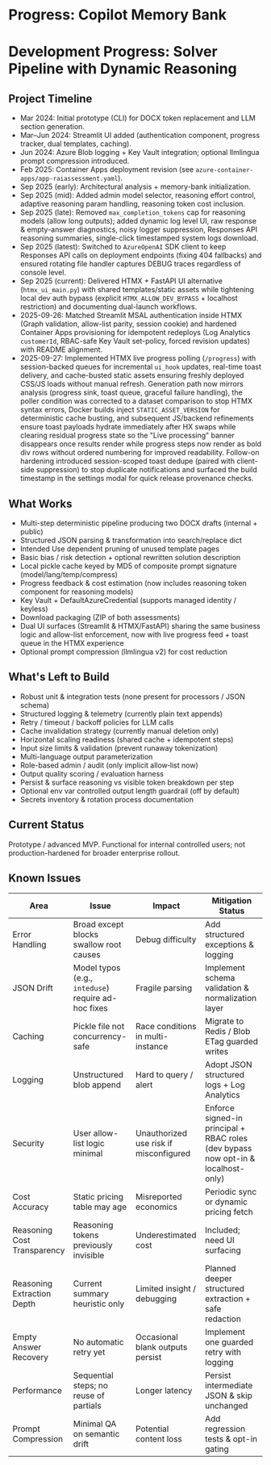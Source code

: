 # Progress: Copilot Memory Bank

# Development Progress: Solver Pipeline with Dynamic Reasoning

## Project Timeline

- Mar 2024: Initial prototype (CLI) for DOCX token replacement and LLM section generation.
- Mar–Jun 2024: Streamlit UI added (authentication component, progress tracker, dual templates, caching).
- Jun 2024: Azure Blob logging + Key Vault integration; optional llmlingua prompt compression introduced.
- Feb 2025: Container Apps deployment revision (see `azure-container-apps/app-raiassessment.yaml`).
- Sep 2025 (early): Architectural analysis + memory-bank initialization.
- Sep 2025 (mid): Added admin model selector, reasoning effort control, adaptive reasoning param handling, reasoning token cost inclusion.
- Sep 2025 (late): Removed `max_completion_tokens` cap for reasoning models (allow long outputs); added dynamic log level UI, raw response & empty-answer diagnostics, noisy logger suppression, Responses API reasoning summaries, single-click timestamped system logs download.
- Sep 2025 (latest): Switched to `AzureOpenAI` SDK client to keep Responses API calls on deployment endpoints (fixing 404 fallbacks) and ensured rotating file handler captures DEBUG traces regardless of console level.
- Sep 2025 (current): Delivered HTMX + FastAPI UI alternative (`htmx_ui_main.py`) with shared templates/static assets while tightening local dev auth bypass (explicit `HTMX_ALLOW_DEV_BYPASS` + localhost restriction) and documenting dual-launch workflows.
- 2025-09-26: Matched Streamlit MSAL authentication inside HTMX (Graph validation, allow-list parity, session cookie) and hardened Container Apps provisioning for idempotent redeploys (Log Analytics `customerId`, RBAC-safe Key Vault set-policy, forced revision updates) with README alignment.
- 2025-09-27: Implemented HTMX live progress polling (`/progress`) with session-backed queues for incremental `ui_hook` updates, real-time toast delivery, and cache-busted static assets ensuring freshly deployed CSS/JS loads without manual refresh. Generation path now mirrors analysis (progress sink, toast queue, graceful failure handling), the poller condition was corrected to a dataset comparison to stop HTMX syntax errors, Docker builds inject `STATIC_ASSET_VERSION` for deterministic cache busting, and subsequent JS/backend refinements ensure toast payloads hydrate immediately after HX swaps while clearing residual progress state so the "Live processing" banner disappears once results render while progress steps now render as bold div rows without ordered numbering for improved readability. Follow-on hardening introduced session-scoped toast dedupe (paired with client-side suppression) to stop duplicate notifications and surfaced the build timestamp in the settings modal for quick release provenance checks.

## What Works

- Multi-step deterministic pipeline producing two DOCX drafts (internal + public)
- Structured JSON parsing & transformation into search/replace dict
- Intended Use dependent pruning of unused template pages
- Basic bias / risk detection + optional rewritten solution description
- Local pickle cache keyed by MD5 of composite prompt signature (model/lang/temp/compress)
- Progress feedback & cost estimation (now includes reasoning token component for reasoning models)
- Key Vault + DefaultAzureCredential (supports managed identity / keyless)
- Download packaging (ZIP of both assessments)
- Dual UI surfaces (Streamlit & HTMX/FastAPI) sharing the same business logic and allow-list enforcement, now with live progress feed + toast queue in the HTMX experience
- Optional prompt compression (llmlingua v2) for cost reduction

## What's Left to Build

- Robust unit & integration tests (none present for processors / JSON schema)
- Structured logging & telemetry (currently plain text appends)
- Retry / timeout / backoff policies for LLM calls
- Cache invalidation strategy (currently manual deletion only)
- Horizontal scaling readiness (shared cache + idempotent steps)
- Input size limits & validation (prevent runaway tokenization)
- Multi-language output parameterization
- Role-based admin / audit (only implicit allow‑list now)
- Output quality scoring / evaluation harness
- Persist & surface reasoning vs visible token breakdown per step
- Optional env var controlled output length guardrail (off by default)
- Secrets inventory & rotation process documentation

## Current Status

Prototype / advanced MVP. Functional for internal controlled users; not production-hardened for broader enterprise rollout.

## Known Issues

| Area | Issue | Impact | Mitigation Status |
|------|-------|--------|-------------------|
| Error Handling | Broad except blocks swallow root causes | Debug difficulty | Add structured exceptions & logging |
| JSON Drift | Model typos (e.g., `inteduse`) require ad-hoc fixes | Fragile parsing | Implement schema validation & normalization layer |
| Caching | Pickle file not concurrency-safe | Race conditions in multi-instance | Migrate to Redis / Blob ETag guarded writes |
| Logging | Unstructured blob append | Hard to query / alert | Adopt JSON structured logs + Log Analytics |
| Security | User allow-list logic minimal | Unauthorized use risk if misconfigured | Enforce signed-in principal + RBAC roles (dev bypass now opt-in & localhost-only) |
| Cost Accuracy | Static pricing table may age | Misreported economics | Periodic sync or dynamic pricing fetch |
| Reasoning Cost Transparency | Reasoning tokens previously invisible | Underestimated cost | Included; need UI surfacing |
| Reasoning Extraction Depth | Current summary heuristic only | Limited insight / debugging | Planned deeper structured extraction + safe redaction |
| Empty Answer Recovery | No automatic retry yet | Occasional blank outputs persist | Implement one guarded retry with logging |
| Performance | Sequential steps; no reuse of partials | Longer latency | Persist intermediate JSON & skip unchanged |
| Prompt Compression | Minimal QA on semantic drift | Potential content loss | Add regression tests & opt-in gating |
